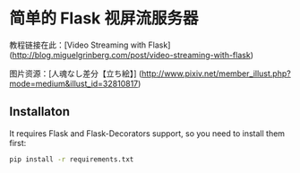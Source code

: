 # 简单的 Flask 视屏流服务器

教程链接在此：[Video Streaming with Flask]
(http://blog.miguelgrinberg.com/post/video-streaming-with-flask)

图片资源：[人魂なし差分【立ち絵】]
(http://www.pixiv.net/member_illust.php?mode=medium&illust_id=32810817)


## Installaton

It requires Flask and Flask-Decorators support, so you need to
install them first:

```sh
pip install -r requirements.txt
```
